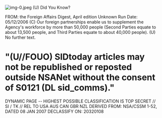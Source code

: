 ![img-0.jpeg](img-0.jpeg)
(U) Did You Know?

FROM: the Foreign Affairs Digest, April edition
Unknown
Run Date: 05/12/2006
(C) Our foreign partnerships enable us to supplement the Agency's workforce by more than 50,000 people (Second Parties equate to about 13,500 people, and Third Parties equate to about 40,000 people).
(U) No further text.

# "(U//FOUO) SIDtoday articles may not be republished or reposted outside NSANet without the consent of S0121 (DL sid_comms)." 

DYNAMIC PAGE -- HIGHEST POSSIBLE CLASSIFICATION IS TOP SECRET // SI / TK // REL TO USA AUS CAN GBR NZL DERIVED FROM: NSA/CSSM 1-52, DATED 08 JAN 2007 DECLASSIFY ON: 20320108
